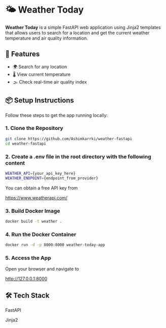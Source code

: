 # 🌤️ Weather Today

**Weather Today** is a simple FastAPI web application using Jinja2 templates that allows users to search for a location and get the current weather temperature and air quality information.

## 🚀 Features

- 🌍 Search for any location
- 🌡️ View current temperature
- 🌫️ Check real-time air quality index

## 📦 Setup Instructions

Follow these steps to get the app running locally:

### 1. Clone the Repository

```bash
git clone https://github.com/Ashimkarrki/weather-fastapi
cd weather-fastapi
```

### 2. Create a .env file in the root directory with the following content

```bash
WEATHER_API={your_api_key_here}
WEATHER_ENDPOINT={endpoint_from_provider}
```

You can obtain a free API key from

https://www.weatherapi.com/

### 3. Build Docker Image

```bash
docker build -t weather .
```

### 4. Run the Docker Container

```bash
docker run -d -p 8000:8000 weather-today-app
```

### 5. Access the App

Open your browser and navigate to

http://127.0.0.1:8000

## 🛠️ Tech Stack

FastAPI

Jinja2
